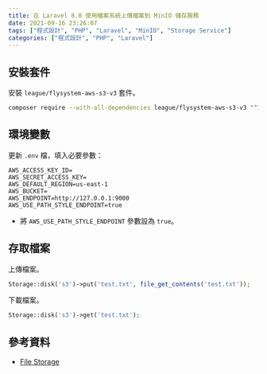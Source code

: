 ```yaml
---
title: 在 Laravel 8.0 使用檔案系統上傳檔案到 MinIO 儲存服務
date: 2021-09-16 23:26:07
tags: ["程式設計", "PHP", "Laravel", "MinIO", "Storage Service"]
categories: ["程式設計", "PHP", "Laravel"]
---
```


## 安裝套件

安裝 `league/flysystem-aws-s3-v3` 套件。

```bash
composer require --with-all-dependencies league/flysystem-aws-s3-v3 "^1.0"
```

## 環境變數

更新 `.env` 檔，填入必要參數：

```env
AWS_ACCESS_KEY_ID=
AWS_SECRET_ACCESS_KEY=
AWS_DEFAULT_REGION=us-east-1
AWS_BUCKET=
AWS_ENDPOINT=http://127.0.0.1:9000
AWS_USE_PATH_STYLE_ENDPOINT=true
```

- 將 `AWS_USE_PATH_STYLE_ENDPOINT` 參數設為 `true`。

## 存取檔案

上傳檔案。

```php
Storage::disk('s3')->put('test.txt', file_get_contents('test.txt'));
```

下載檔案。

```php
Storage::disk('s3')->get('test.txt');
```

## 參考資料

- [File Storage](https://laravel.com/docs/8.x/filesystem)
